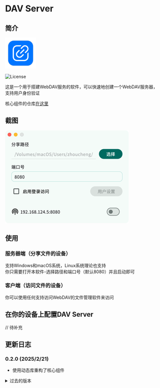 # DAV Server

## 简介

<img src="assets/icon.png" width="100px">

![License](https://img.shields.io/badge/License-MIT-dark_green)

这是一个用于搭建WebDAV服务的软件，可以快速地创建一个WebDAV服务器，支持用户身份验证

核心组件的仓库[在这里](https://github.com/Zhoucheng133/DAV-Core)

## 截图

<img src="demo/demo.png" width="400px">

## 使用

### 服务器端（分享文件的设备）

支持Windows和macOS系统，Linux系统理论也支持  
你只需要打开本软件-选择路径和端口号（默认8080）并且启动即可

### 客户端（访问文件的设备）

你可以使用任何支持访问WebDAV的文件管理软件来访问

## 在你的设备上配置DAV Server

// 待补充

## 更新日志

### 0.2.0 (2025/2/21)
- 使用动态库重构了核心组件

<details>
<summary>过去的版本</summary>

### 0.1.0 (2025/2/17)
- 第一个版本

</details>